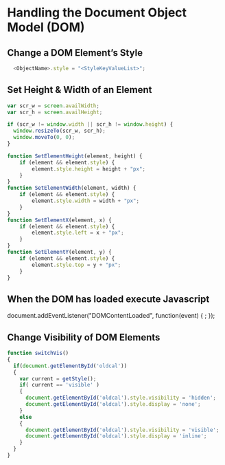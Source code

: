 # Handling the Document Object Model (DOM)

## Change a DOM Element’s Style
```javascript
  <ObjectName>.style = "<StyleKeyValueList>";
```

## Set Height & Width of an Element
```javascript
var scr_w = screen.availWidth;
var scr_h = screen.availHeight;

if (scr_w != window.width || scr_h != window.height) {
  window.resizeTo(scr_w, scr_h);
  window.moveTo(0, 0);
}

function SetElementHeight(element, height) {
    if (element && element.style) {
        element.style.height = height + "px";
    }
}
function SetElementWidth(element, width) {
    if (element && element.style) {
        element.style.width = width + "px";
    }
}
function SetElementX(element, x) {
    if (element && element.style) {
        element.style.left = x + "px";
    }
}
function SetElementY(element, y) {
    if (element && element.style) {
        element.style.top = y + "px";
    }
}
```

## When the DOM has loaded execute Javascript
document.addEventListener("DOMContentLoaded", function(event) {
  <eventProcessing>;
});

## Change Visibility of DOM Elements
```javascript
function switchVis()
{
  if(document.getElementById('oldcal'))
  { 
    var current = getStyle();
    if( current == 'visible' )
    {
      document.getElementById('oldcal').style.visibility = 'hidden';
      document.getElementById('oldcal').style.display = 'none';		  
    }
    else
    {
      document.getElementById('oldcal').style.visibility = 'visible';
      document.getElementById('oldcal').style.display = 'inline';		  
    }
  }
}
```
  
  
